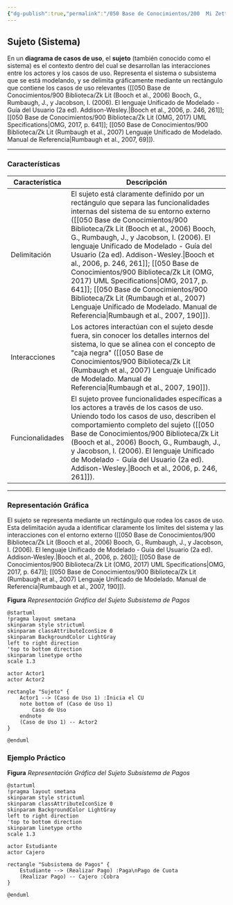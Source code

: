 ```yaml
---
{"dg-publish":true,"permalink":"/050 Base de Conocimientos/200  Mi Zettelkasten/100 Docencia/IS1/2025/Clase 09 Diagrama de Casos de Uso (Fundamentos y Elementos Básicos)/Zk Diagrama de Casos de Uso - Elementos (Sujeto)/","tags":["digitalGarden","diagramaCasosDeUso","sujeto"]}
---
```


## Sujeto (Sistema)

En un **diagrama de casos de uso**, el **sujeto** (también conocido como el sistema) es el contexto dentro del cual se desarrollan las interacciones entre los actores y los casos de uso. Representa el sistema o subsistema que se está modelando, y se delimita gráficamente mediante un rectángulo que contiene los casos de uso relevantes ([[050 Base de Conocimientos/900 Biblioteca/Zk Lit (Booch et al., 2006) Booch, G., Rumbaugh, J., y Jacobson, I. (2006). El lenguaje Unificado de Modelado - Guía del Usuario (2a ed). Addison-Wesley.\|Booch et al., 2006, p. 246, 261]]; [[050 Base de Conocimientos/900 Biblioteca/Zk Lit (OMG, 2017) UML Specifications\|OMG, 2017, p. 641]]; [[050 Base de Conocimientos/900 Biblioteca/Zk Lit (Rumbaugh et al., 2007) Lenguaje Unificado de Modelado. Manual de Referencia\|Rumbaugh et al., 2007, 69]]).

----
### Características

| Característica  | Descripción                                                                                                                                                                                                                                                                                                                                                                                                                                                                                                         |
| --------------- | ------------------------------------------------------------------------------------------------------------------------------------------------------------------------------------------------------------------------------------------------------------------------------------------------------------------------------------------------------------------------------------------------------------------------------------------------------------------------------------------------------------------- |
| Delimitación    | El sujeto está claramente definido por un rectángulo que separa las funcionalidades internas del sistema de su entorno externo ([[050 Base de Conocimientos/900 Biblioteca/Zk Lit (Booch et al., 2006) Booch, G., Rumbaugh, J., y Jacobson, I. (2006). El lenguaje Unificado de Modelado - Guía del Usuario (2a ed). Addison-Wesley.\|Booch et al., 2006, p. 246, 261]]; [[050 Base de Conocimientos/900 Biblioteca/Zk Lit (OMG, 2017) UML Specifications\|OMG, 2017, p. 641]]; [[050 Base de Conocimientos/900 Biblioteca/Zk Lit (Rumbaugh et al., 2007) Lenguaje Unificado de Modelado. Manual de Referencia\|Rumbaugh et al., 2007, 190]]). |
| Interacciones   | Los actores interactúan con el sujeto desde fuera, sin conocer los detalles internos del sistema, lo que se alinea con el concepto de "caja negra" ([[050 Base de Conocimientos/900 Biblioteca/Zk Lit (Rumbaugh et al., 2007) Lenguaje Unificado de Modelado. Manual de Referencia\|Rumbaugh et al., 2007, 190]]).                                                                                                                                                                                                                                           |
| Funcionalidades | El sujeto provee funcionalidades específicas a los actores a través de los casos de uso. Uniendo todo los casos de uso, describen el comportamiento completo del sujeto ([[050 Base de Conocimientos/900 Biblioteca/Zk Lit (Booch et al., 2006) Booch, G., Rumbaugh, J., y Jacobson, I. (2006). El lenguaje Unificado de Modelado - Guía del Usuario (2a ed). Addison-Wesley.\|Booch et al., 2006, p. 246, 261]]).                                                                                                                                           |

----
### Representación Gráfica

El sujeto se representa mediante un rectángulo que rodea los casos de uso. Esta delimitación ayuda a identificar claramente los límites del sistema y las interacciones con el entorno externo ([[050 Base de Conocimientos/900 Biblioteca/Zk Lit (Booch et al., 2006) Booch, G., Rumbaugh, J., y Jacobson, I. (2006). El lenguaje Unificado de Modelado - Guía del Usuario (2a ed). Addison-Wesley.\|Booch et al., 2006, p. 260]]; [[050 Base de Conocimientos/900 Biblioteca/Zk Lit (OMG, 2017) UML Specifications\|OMG, 2017, p. 647]]; [[050 Base de Conocimientos/900 Biblioteca/Zk Lit (Rumbaugh et al., 2007) Lenguaje Unificado de Modelado. Manual de Referencia\|Rumbaugh et al., 2007, 190]]). 

**Figura**
_Representación Gráfica del Sujeto Subsistema de Pagos_
```plantuml
@startuml
!pragma layout smetana
skinparam style strictuml
skinparam classAttributeIconSize 0
skinparam BackgroundColor LightGray
left to right direction
'top to bottom direction
skinparam linetype ortho
scale 1.3

actor Actor1
actor Actor2

rectangle "Sujeto" { 
	Actor1 --> (Caso de Uso 1) :Inicia el CU
	note bottom of (Caso de Uso 1)
		Caso de Uso
	endnote
	(Caso de Uso 1) -- Actor2
} 

@enduml
```


### Ejemplo Práctico
**Figura**
_Representación Gráfica del Sujeto Subsistema de Pagos_
```plantuml
@startuml
!pragma layout smetana
skinparam style strictuml
skinparam classAttributeIconSize 0
skinparam BackgroundColor LightGray
left to right direction
'top to bottom direction
skinparam linetype ortho
scale 1.3

actor Estudiante
actor Cajero

rectangle "Subsistema de Pagos" { 
	Estudiante --> (Realizar Pago) :Paga\nPago de Cuota
	(Realizar Pago) -- Cajero :Cobra
} 

@enduml
```

